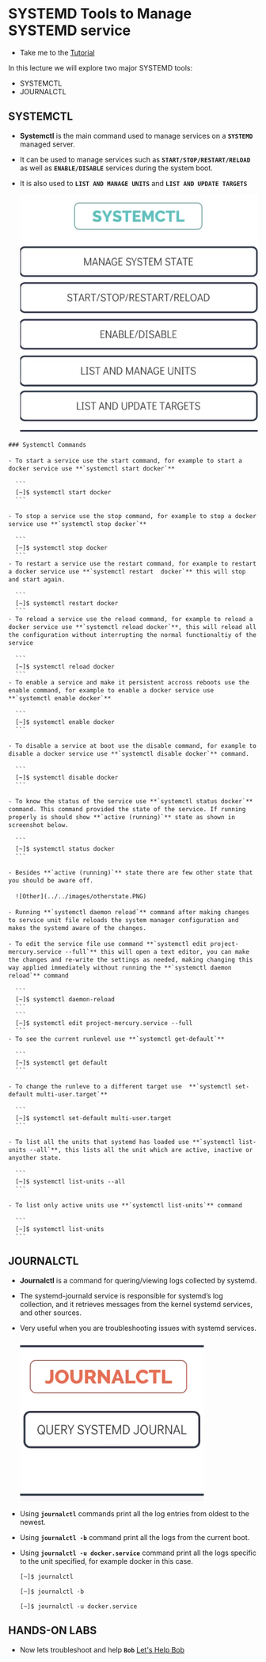 # SYSTEMD Tools to Manage SYSTEMD service

  - Take me to the [Tutorial](https://kodekloud.com/courses/873064/lectures/17074645)

  In this lecture we will explore two major SYSTEMD tools:
  - SYSTEMCTL
  - JOURNALCTL

  ## SYSTEMCTL

   - __Systemctl__ is the main command used to manage services on a **`SYSTEMD`** managed server.
   - It can be used to manage services such as **`START/STOP/RESTART/RELOAD`** as well as **`ENABLE/DISABLE`** services
     during the system boot.
   - It is also used to **`LIST AND MANAGE UNITS`** and **`LIST AND UPDATE TARGETS`**
   
      ![Systemctl](../../images/systemctl.png)

    ### Systemctl Commands 

    - To start a service use the start command, for example to start a docker service use **`systemctl start docker`**
    
      ```
      [~]$ systemctl start docker
      ```

    - To stop a service use the stop command, for example to stop a docker service use **`systemctl stop docker`**
    
      ```
      [~]$ systemctl stop docker
      ```
    - To restart a service use the restart command, for example to restart a docker service use **`systemctl restart  docker`** this will stop and start again.

      ```
      [~]$ systemctl restart docker
      ```
    - To reload a service use the reload command, for example to reload a docker service use **`systemctl reload docker`**, this will reload all the configuration without interrupting the normal functionaltiy of the service
    
      ```
      [~]$ systemctl reload docker
      ```
    - To enable a service and make it persistent accross reboots use the enable command, for example to enable a docker service use **`systemctl enable docker`**
      
      ```
      [~]$ systemctl enable docker
      ```

    - To disable a service at boot use the disable command, for example to disable a docker service use **`systemctl disable docker`** command.
      
      ```
      [~]$ systemctl disable docker
      ```

    - To know the status of the service use **`systemctl status docker`** command. This command provided the state of the service. If running properly is should show **`active (running)`** state as shown in screenshot below.
    
      ```
      [~]$ systemctl status docker
      ```

    - Besides **`active (running)`** state there are few other state that you should be aware off.
        
      ![Other](../../images/otherstate.PNG)

    - Running **`systemctl daemon reload`** command after making changes to service unit file reloads the system manager configuration and makes the systemd aware of the changes. 

    - To edit the service file use command **`systemctl edit project-mercury.service --full`** this will open a text editor, you can make the changes and re-write the settings as needed, making changing this way applied immediately without running the **`systemctl daemon reload`** command
      
      ```
      [~]$ systemctl daemon-reload
      ```
      ```
      [~]$ systemctl edit project-mercury.service --full
      ```
    - To see the current runlevel use **`systemctl get-default`**
      
      ```
      [~]$ systemctl get default
      ```

    - To change the runleve to a different target use  **`systemctl set-default multi-user.target`**
      
      ```
      [~]$ systemctl set-default multi-user.target
      ```

    - To list all the units that systemd has loaded use **`systemctl list-units --all`**, this lists all the unit which are active, inactive or anyother state.
      
      ```
      [~]$ systemctl list-units --all
      ```

    - To list only active units use **`systemctl list-units`** command
      
      ```
      [~]$ systemctl list-units
      ```
        

  ## JOURNALCTL

   - __Journalctl__ is a command for quering/viewing logs collected by systemd.
   - The systemd-journald service is responsible for systemd’s log collection, and it retrieves messages from the kernel    systemd services, and other sources.
   - Very useful when you are troubleshooting issues with systemd services.
     
      ![Journalctl](../../images/journalctl.png)

   - Using **`journalctl`** commands print all the log entries from oldest to the newest.
   - Using **`journalctl -b`** command print all the logs from the current boot.
   - Using **`journalctl -u docker.service`** command print all the logs specific to the unit specified, for example docker in this case.

      ```
      [~]$ journalctl
      ```

      ```
      [~]$ journalctl -b
      ```      

      ```
      [~]$ journalctl -u docker.service 
      ```
## HANDS-ON LABS

  - Now lets troubleshoot and help **`Bob`** [Let's Help Bob](https://kodekloud.com/courses/the-linux-basics-course/lectures/17074647)